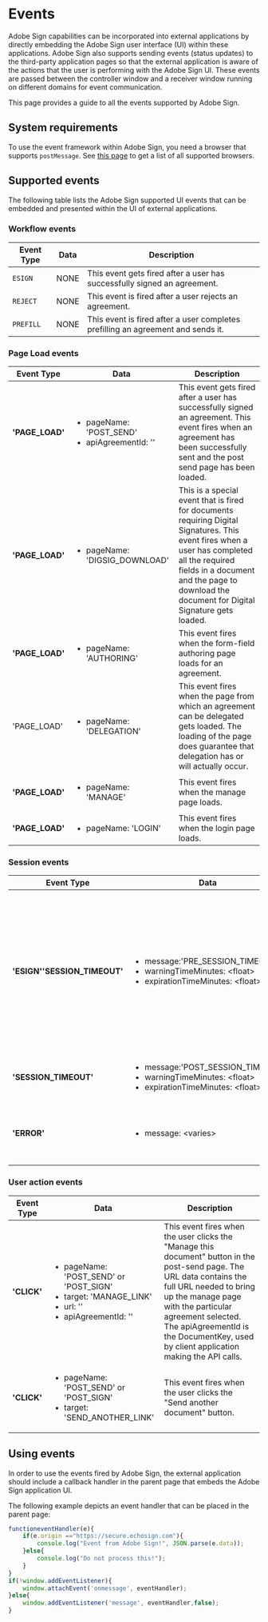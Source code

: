 # Events

Adobe Sign capabilities can be incorporated into external applications by directly embedding the Adobe Sign user interface (UI) within these applications. Adobe Sign also supports sending events (status updates) to the third-party application pages so that the external application is aware of the actions that the user is performing with the Adobe Sign UI. These events are passed between the controller window and a receiver window running on different domains for event communication.

This page provides a guide to all the events supported by Adobe Sign.

## **System requirements**

To use the event framework within Adobe Sign, you need a browser that supports `postMessage`. See  [this page](https://developer.mozilla.org/en-US/docs/Web/API/Window.postMessage) to get a list of all supported browsers.

## **Supported events**

The following table lists the Adobe Sign supported UI events that can be embedded and presented within the UI of external applications.

### **Workflow events**

| **Event Type** | **Data** | **Description** |
| --- | --- | --- |
| `ESIGN` | NONE | This event gets fired after a user has successfully signed an agreement. |
| `REJECT` | NONE | This event is fired after a user rejects an agreement. |
| `PREFILL` | NONE | This event is fired after a user completes prefilling an agreement and sends it. |

### **Page Load events**

<table>
    <thead>
      <tr>
         <th>Event Type</th>
         <th>Data</th>
         <th>Description</th>
      </tr>
    </thead>
    <tbody>
      <tr>
         <td><strong>'PAGE_LOAD'</strong></td>
         <td>
            <ul>
               <li>pageName: 'POST_SEND'</li>
               <li>apiAgreementId: ''</li>
            </ul>
         </td>
         <td>This event gets fired after a user has successfully signed an agreement. This event fires when an agreement has been successfully sent and the post send page has been loaded.</td>
      </tr>
      <tr>
         <td><strong>'PAGE_LOAD'</strong></td>
         <td>
            <ul>
               <li>pageName: 'DIGSIG_DOWNLOAD'</li>
            </ul>
         </td>
         <td>This is a special event that is fired for documents requiring Digital Signatures. This event fires when a user has completed all the required fields in a document and the page to download the document for Digital Signature gets loaded.</td>
      </tr>
      <tr>
         <td><strong>'PAGE_LOAD'</strong></td>
         <td>
            <ul>
               <li>pageName: 'AUTHORING'<br /></li>
            </ul>
         </td>
         <td>This event fires when the form-field authoring page loads for an agreement.<br /></td>
      </tr>
      <tr>
         <td>'PAGE_LOAD'</strong></td>
         <td>
            <ul>
               <li>pageName: 'DELEGATION'</li>
            </ul>
         </td>
         <td>This event fires when the page from which an agreement can be delegated gets loaded. The loading of the page does guarantee that delegation has or will actually occur.</td>
      </tr>
      <tr>
         <td><strong>'PAGE_LOAD'</strong></td>
         <td>
            <ul>
               <li>pageName: 'MANAGE'</li>
            </ul>
         </td>
         <td>This event fires when the manage page loads.</td>
      </tr>
      <tr>
         <td><strong>'PAGE_LOAD'</strong></td>
         <td>
            <ul>
               <li>pageName: 'LOGIN'</li>
            </ul>
         </td>
         <td>This event fires when the login page loads.</td>
      </tr>
   </tbody>
</table>

### **Session events**

<table>
    <thead>
      <tr>
         <th>Event Type</th>
         <th>Data</th>
         <th>Description</th>
      </tr>
    </thead>
    <tbody>
      <tr>
         <td><strong>'ESIGN''SESSION_TIMEOUT'</strong></td>
         <td>
            <ul>
               <li>message:'PRE_SESSION_TIMEOUT'</li>
               <li>warningTimeMinutes: &lt;float&gt;</li>
               <li>expirationTimeMinutes: &lt;float&gt;</li>
            </ul>
         </td>
         <td>This event is triggered two seconds before session timeout dialogue is displayed to the user. The UI shows “Your session is about to expire" message to the user. The warningTimeMinutes and expirationTimeMinutes values correspond to the warning &amp; session timeout times in minutes.</td>
      </tr>
      <tr>
         <td><strong>'SESSION_TIMEOUT'</strong></td>
         <td>
            <ul>
               <li>message:'POST_SESSION_TIMEOUT'</li>
               <li>warningTimeMinutes: &lt;float&gt;</li>
               <li>expirationTimeMinutes: &lt;float&gt;</li>
            </ul>
         </td>
         <td>This event is triggered when the users' session times out.</td>
      </tr>
      <tr>
         <td><strong>'ERROR'</strong></td>
         <td>
            <ul>
               <li>message: &lt;varies&gt;</li>
            </ul>
         </td>
         <td>This event fires when an error dialog or an error page is displayed to the user. System Error: 500 or 503 is returned.</td>
      </tr>
   </tbody>
</table>

### **User action events**

<table>
    <thead>
      <tr>
         <th>Event Type</th>
         <th>Data</th>
         <th>Description</th>
      </tr>
    </thead>
   <tbody>
      <tr>
         <td><strong>'CLICK'</strong></td>
         <td>
            <ul>
               <li>pageName: 'POST_SEND' or 'POST_SIGN'</li>
               <li>target: 'MANAGE_LINK'</li>
               <li>url: ''</li>
               <li>apiAgreementId: ''</li>
            </ul>
         </td>
         <td>This event fires when the user clicks the "Manage this document" button in the post-send page. The URL data contains the full URL needed to bring up the manage page with the particular agreement selected. The apiAgreementId is the DocumentKey, used by client application making the API calls.</td>
      </tr>
      <tr>
         <td><strong>'CLICK'</strong></td>
         <td>
            <ul>
               <li>pageName: 'POST_SEND' or 'POST_SIGN'</li>
               <li>target: 'SEND_ANOTHER_LINK'</li>
            </ul>
         </td>
         <td>This event fires when the user clicks the "Send another document" button.</td>
      </tr>
   </tbody>
</table>

## **Using events**

In order to use the events fired by Adobe Sign, the external application should include a callback handler in the parent page that embeds the Adobe Sign application UI.

The following example depicts an event handler that can be placed in the parent page:

```js
functioneventHandler(e){
    if(e.origin =="https://secure.echosign.com"){
        console.log("Event from Adobe Sign!", JSON.parse(e.data));
    }else{
        console.log("Do not process this!");
    }
}
if(!window.addEventListener){
    window.attachEvent('onmessage', eventHandler);
}else{
    window.addEventListener('message', eventHandler,false);
}
```
